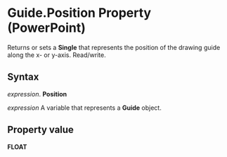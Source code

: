 
# Guide.Position Property (PowerPoint)

Returns or sets a  **Single** that represents the position of the drawing guide along the x- or y-axis. Read/write.


## Syntax

 _expression_. **Position**

 _expression_ A variable that represents a **Guide** object.


## Property value

 **FLOAT**

